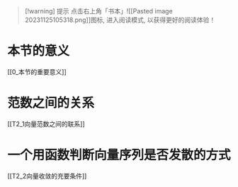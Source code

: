 >[!warning] 提示
>点击右上角「书本」![[Pasted image 20231125105318.png]]图标, 进入阅读模式, 以获得更好的阅读体验！

# 本节的意义 

[[0_本节的重要意义]]


# 范数之间的关系

[[T2_1向量范数之间的联系]]

# 一个用函数判断向量序列是否发散的方式

[[T2_2向量收敛的充要条件]]